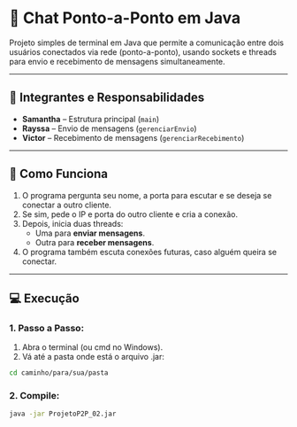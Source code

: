 
# 💬 Chat Ponto-a-Ponto em Java

Projeto simples de terminal em Java que permite a comunicação entre dois usuários conectados via rede (ponto-a-ponto), usando sockets e threads para envio e recebimento de mensagens simultaneamente.

---

## 👥 Integrantes e Responsabilidades

- **Samantha** – Estrutura principal (`main`)
- **Rayssa** – Envio de mensagens (`gerenciarEnvio`)
- **Victor** – Recebimento de mensagens (`gerenciarRecebimento`)

---

## 🔧 Como Funciona

1. O programa pergunta seu nome, a porta para escutar e se deseja se conectar a outro cliente.
2. Se sim, pede o IP e porta do outro cliente e cria a conexão.
3. Depois, inicia duas threads:
   - Uma para **enviar mensagens**.
   - Outra para **receber mensagens**.
4. O programa também escuta conexões futuras, caso alguém queira se conectar.

---

## 💻 Execução

### 1. Passo a Passo:

1. Abra o terminal (ou cmd no Windows).
2. Vá até a pasta onde está o arquivo .jar:

```bash
cd caminho/para/sua/pasta
```

### 2. Compile:
```bash
java -jar ProjetoP2P_02.jar


